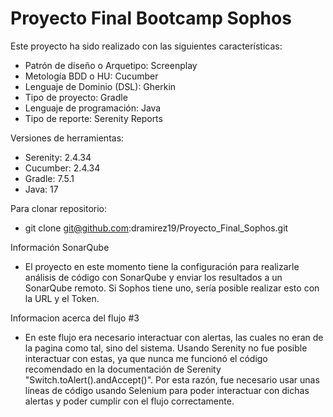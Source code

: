 # Proyecto Final Bootcamp Sophos

Este proyecto ha sido realizado con las siguientes características:

- Patrón de diseño o Arquetipo: Screenplay
- Metología BDD o HU: Cucumber
- Lenguaje de Dominio (DSL): Gherkin
- Tipo de proyecto: Gradle
- Lenguaje de programación: Java
- Tipo de reporte: Serenity Reports

Versiones de herramientas:
- Serenity: 2.4.34
- Cucumber: 2.4.34
- Gradle: 7.5.1
- Java: 17

Para clonar repositorio:
- git clone git@github.com:dramirez19/Proyecto_Final_Sophos.git

Información SonarQube

- El proyecto en este momento tiene la configuración para realizarle análisis de código con SonarQube y enviar los resultados a un SonarQube remoto. Si Sophos tiene uno, sería posible realizar esto con la URL y el Token.

Informacion acerca del flujo #3

- En este flujo era necesario interactuar con alertas, las cuales no eran de la pagina como tal, sino del sistema. Usando Serenity no fue posible interactuar con estas, ya que nunca me funcionó el código recomendado en la documentación de Serenity "Switch.toAlert().andAccept()". Por esta razón, fue necesario usar unas líneas de código usando Selenium para poder interactuar con dichas alertas y poder cumplir con el flujo correctamente.


